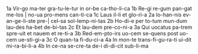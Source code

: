 1a	Vir-go ma-ter gra-tu-le-tur in or-be ca-tho-li-ca
1b	Re-gi re-gum pan-gat me-los | no-ua pro-mens can-ti-ca
1c	Laus il-li et glo-ri-a
2a	Io-han-nis ev-an-ge-li-ste pre-| cel-sa sol-lemp-ni-tas
2b	Ho-di-e per to-tum mun-dum lau-des ha-bet de-bi-tas
2c	Et lau-dem pre-co-ni-a
3a	Qui uocatus pa-trem spre-uit et nauem et re-ti-a
3b	Red-em-pto-irs uo-cem se-quens post uo-cem ue-sti-gi-a
3c	O quan-ta fi-du-ci-a
4a	In mon-te trans-fi-gu-ra-ti ui-dit mi-ra-bi-li-a
4b	In ce-na se-cre-ta de-i di-di-cit sub-li-ma
